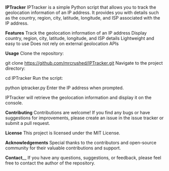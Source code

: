 **IPTracker**
IPTracker is a simple Python script that allows you to track the geolocation information of an IP address. It provides you with details such as the country, region, city, latitude, longitude, and ISP associated with the IP address.

**Features**
Track the geolocation information of an IP address
Display country, region, city, latitude, longitude, and ISP details
Lightweight and easy to use
Does not rely on external geolocation APIs


**Usage**
Clone the repository:



git clone https://github.com/mrcrushed/IPTracker.git
Navigate to the project directory:

cd IPTracker
Run the script:

python iptracker.py
Enter the IP address when prompted.

IPTracker will retrieve the geolocation information and display it on the console.

**Contributing**
Contributions are welcome! If you find any bugs or have suggestions for improvements, please create an issue in the issue tracker or submit a pull request.

**License**
This project is licensed under the MIT License.

**Acknowledgements**
Special thanks to the contributors and open-source community for their valuable contributions and support.

**Contact**__
If you have any questions, suggestions, or feedback, please feel free to contact the author of the repository.

